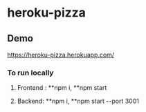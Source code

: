 
# heroku-pizza

## Demo

https://heroku-pizza.herokuapp.com/

### To run locally

1. Frontend :
  **npm i,
  **npm start
  
2. Backend: 
  **npm i,
  **npm start --port 3001

